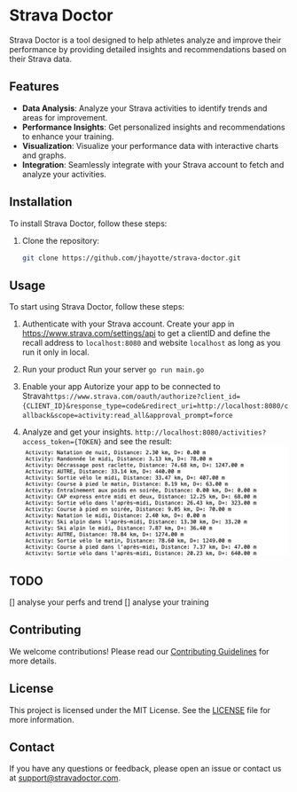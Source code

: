 # Strava Doctor

Strava Doctor is a tool designed to help athletes analyze and improve their performance by providing detailed insights and recommendations based on their Strava data.

## Features

- **Data Analysis**: Analyze your Strava activities to identify trends and areas for improvement.
- **Performance Insights**: Get personalized insights and recommendations to enhance your training.
- **Visualization**: Visualize your performance data with interactive charts and graphs.
- **Integration**: Seamlessly integrate with your Strava account to fetch and analyze your activities.

## Installation

To install Strava Doctor, follow these steps:

1. Clone the repository:
    ```bash
    git clone https://github.com/jhayotte/strava-doctor.git
    ```

## Usage

To start using Strava Doctor, follow these steps:

1. Authenticate with your Strava account.
Create your app in https://www.strava.com/settings/api to get a clientID and define the recall address to `localhost:8080` and website `localhost` as long as you run it only in local.

2. Run your product
Run your server `go run main.go`

3. Enable your app
Autorize your app to be connected to Strava`https://www.strava.com/oauth/authorize?client_id={CLIENT_ID}&response_type=code&redirect_uri=http://localhost:8080/callback&scope=activity:read_all&approval_prompt=force`

4. Analyze and get your insights.
`http://localhost:8080/activities?access_token={TOKEN}`
and see the result:
![alt text](image.png)

## TODO

[] analyse your perfs and trend
[] analyse your training


## Contributing

We welcome contributions! Please read our [Contributing Guidelines](CONTRIBUTING.md) for more details.

## License

This project is licensed under the MIT License. See the [LICENSE](LICENSE) file for more information.

## Contact

If you have any questions or feedback, please open an issue or contact us at support@stravadoctor.com.
